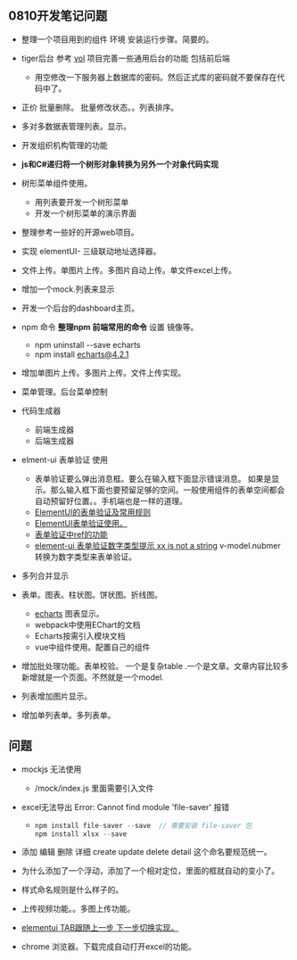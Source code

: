 ###



## 0810开发笔记问题



- 整理一个项目用到的组件 环境 安装运行步骤。简要的。

- tiger后台 参考 [vol](http://v2.volcore.xyz/formChart) 项目完善一些通用后台的功能 包括前后端
  - 用空修改一下服务器上数据库的密码。然后正式库的密码就不要保存在代码中了。
- 正价 批量删除。 批量修改状态。。列表排序。
- 多对多数据表管理列表。显示。
- 开发组织机构管理的功能
-  **js和C#递归将一个树形对象转换为另外一个对象代码实现**
- 树形菜单组件使用。
  - 用列表要开发一个树形菜单
  - 开发一个树形菜单的演示界面
- 整理参考一些好的开源web项目。
- 实现 elementUI- 三级联动地址选择器。
- 文件上传。单图片上传。多图片自动上传。单文件excel上传。
- 增加一个mock.列表来显示
- 开发一个后台的dashboard主页。
- npm 命令  **整理npm 前端常用的命令** 设置 镜像等。
  - npm uninstall --save echarts
  - npm install echarts@4.2.1
- 增加单图片上传。多图片上传。文件上传实现。
- 菜单管理。后台菜单控制
- 代码生成器
  - 前端生成器 
  - 后端生成器



- elment-ui 表单验证 使用 
  - 表单验证要么弹出消息框。要么在输入框下面显示错误消息。 如果是显示。那么输入框下面也要预留足够的空间。一般使用组件的表单空间都会自动预留好位置。。手机端也是一样的道理。
  - [ElementUI的表单验证及常用规则](https://www.jianshu.com/p/d71dc34193b4)
  - [ElementUI表单验证使用。](https://segmentfault.com/a/1190000020410128)
  - [表单验证中ref的功能](https://blog.csdn.net/DianaGreen7/article/details/80369482)
  - [element-ui 表单验证数字类型提示 xx is not a string](https://segmentfault.com/q/1010000010354929)  v-model.nubmer 转换为数字类型来表单验证。
- 多列合并显示
- 表单。图表。柱状图。饼状图。折线图。
  - [echarts](https://echarts.apache.org/zh/index.html)  图表显示。
  - webpack中使用EChart的文档
  - Echarts按需引入模块文档
  - vue中组件使用。配置自己的组件
- 增加批处理功能。表单校验。 一个是复杂table .一个是文章。文章内容比较多新增就是一个页面。不然就是一个model.
- 列表增加图片显示。
- 增加单列表单。多列表单。



## 问题

- mockjs 无法使用

  - /mock/index.js 里面需要引入文件

- excel无法导出  Error: Cannot find module 'file-saver'  报错

  - ```js
    npm install file-saver --save  // 需要安装 file-saver 包
    npm install xlsx --save
    
    ```

- 添加 编辑 删除 详细  create update delete detail 这个命名要规范统一。
- 为什么添加了一个浮动，添加了一个相对定位，里面的框就自动的变小了。
- 样式命名规则是什么样子的。
- 上传视频功能。。多图上传功能。
- [elementui TAB跟随上一步 下一步切换实现。](https://segmentfault.com/q/1010000023794629)
- chrome 浏览器。下载完成自动打开excel的功能。

